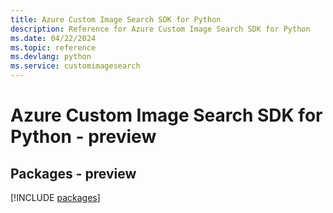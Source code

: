 ```yaml
---
title: Azure Custom Image Search SDK for Python
description: Reference for Azure Custom Image Search SDK for Python
ms.date: 04/22/2024
ms.topic: reference
ms.devlang: python
ms.service: customimagesearch
---
```

# Azure Custom Image Search SDK for Python - preview
## Packages - preview
[!INCLUDE [packages](custom-image-search-index.md)]